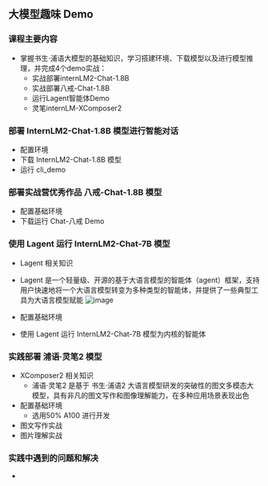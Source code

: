 ## 大模型趣味 Demo

### 课程主要内容
- 掌握书生·浦语大模型的基础知识，学习搭建环境、下载模型以及进行模型推理，并完成4个demo实战：
  - 实战部署internLM2-Chat-1.8B
  - 实战部署八戒-Chat-1.8B
  - 运行Lagent智能体Demo
  - 灵笔internLM-XComposer2
 
### 部署 InternLM2-Chat-1.8B 模型进行智能对话
- 配置环境
- 下载 InternLM2-Chat-1.8B 模型
- 运行 cli_demo

### 部署实战营优秀作品 八戒-Chat-1.8B 模型
- 配置基础环境
- 下载运行 Chat-八戒 Demo

### 使用 Lagent 运行 InternLM2-Chat-7B 模型
-  Lagent 相关知识
  - Lagent 是一个轻量级、开源的基于大语言模型的智能体（agent）框架，支持用户快速地将一个大语言模型转变为多种类型的智能体，并提供了一些典型工具为大语言模型赋能
    ![image](https://github.com/tangyanlin/llm_notes/assets/2775580/a130084f-4aa0-4a56-99bf-4e2d218b17c6)

- 配置基础环境
- 使用 Lagent 运行 InternLM2-Chat-7B 模型为内核的智能体

### 实践部署 浦语·灵笔2 模型
- XComposer2 相关知识
  - 浦语·灵笔2 是基于 书生·浦语2 大语言模型研发的突破性的图文多模态大模型，具有非凡的图文写作和图像理解能力，在多种应用场景表现出色
- 配置基础环境
  - 选用50% A100 进行开发
- 图文写作实战
- 图片理解实战

### 实践中遇到的问题和解决
- 
